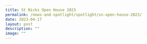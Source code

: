 ```yaml
---
title: St Nicks Open House 2023
permalink: /news-and-spotlight/spotlight/sn-open-house-2023/
date: 2023-04-17
layout: post
description: ""
image: ""
---
```

